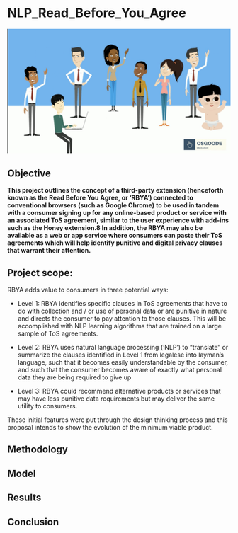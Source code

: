# NLP_Read_Before_You_Agree
 ![Image description](Osgoode.png)
 ## Objective

<b> This project outlines the concept of a third-party extension (henceforth known as the Read Before You Agree, or ‘RBYA’) connected to conventional browsers (such as Google Chrome) to be used in tandem with a consumer signing up for any online-based product or service with an associated ToS agreement, similar to the user experience with add-ins such as the Honey extension.8  In addition, the RBYA may also be available as a web or app service where consumers can paste their ToS agreements which will help identify punitive and digital privacy clauses that warrant their attention.</b> 

## Project scope: 

RBYA adds value to consumers in three potential ways: 

- Level 1: RBYA identifies specific clauses in ToS agreements that have to do with collection and / or use of personal data or are punitive in nature and directs the consumer to pay attention to those clauses. This will be accomplished with NLP learning algorithms that are trained on a large sample of ToS agreements.</b> 

- Level 2: RBYA uses natural language processing (‘NLP’) to “translate” or summarize the clauses identified in Level 1 from legalese into layman’s language, such that it becomes easily understandable by the consumer, and such that the consumer becomes aware of exactly what personal data they are being required to give up 

- Level 3: RBYA could recommend alternative products or services that may have less punitive data requirements but may deliver the same utility to consumers. 

These initial features were put through the design thinking process and this proposal intends to show the evolution of the minimum viable product. 
 
 ## Methodology
 ## Model
 ## Results
 ## Conclusion
